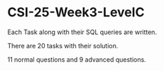 # CSI-25-Week3-LevelC

Each Task along with their SQL queries are written.

There are 20 tasks with their solution.

11 normal questions and 9 advanced questions.

